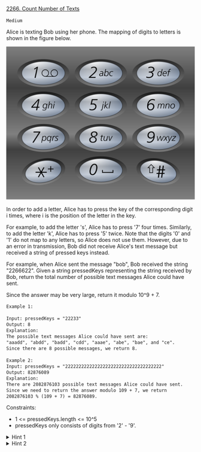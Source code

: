 [2266. Count Number of Texts](https://leetcode.com/problems/count-number-of-texts/description/)

`Medium`

Alice is texting Bob using her phone. The mapping of digits to letters is shown in the figure below.

![img](telephone-keypad.png)

In order to add a letter, Alice has to press the key of the corresponding digit i times, where i is the position of the letter in the key.

For example, to add the letter 's', Alice has to press '7' four times. Similarly, to add the letter 'k', Alice has to press '5' twice.
Note that the digits '0' and '1' do not map to any letters, so Alice does not use them.
However, due to an error in transmission, Bob did not receive Alice's text message but received a string of pressed keys instead.

For example, when Alice sent the message "bob", Bob received the string "2266622".
Given a string pressedKeys representing the string received by Bob, return the total number of possible text messages Alice could have sent.

Since the answer may be very large, return it modulo 10^9 + 7.

```
Example 1:

Input: pressedKeys = "22233"
Output: 8
Explanation:
The possible text messages Alice could have sent are:
"aaadd", "abdd", "badd", "cdd", "aaae", "abe", "bae", and "ce".
Since there are 8 possible messages, we return 8.

Example 2:
Input: pressedKeys = "222222222222222222222222222222222222"
Output: 82876089
Explanation:
There are 2082876103 possible text messages Alice could have sent.
Since we need to return the answer modulo 109 + 7, we return 2082876103 % (109 + 7) = 82876089.
```

Constraints:

- 1 <= pressedKeys.length <= 10^5
- pressedKeys only consists of digits from '2' - '9'.

<details>
<summary>Hint 1</summary>

For a substring consisting of the same digit, how can we count the number of texts it could have originally represented?

</details>

<details>
<summary>Hint 2</summary>

How can dynamic programming help us calculate the required answer?

</details>